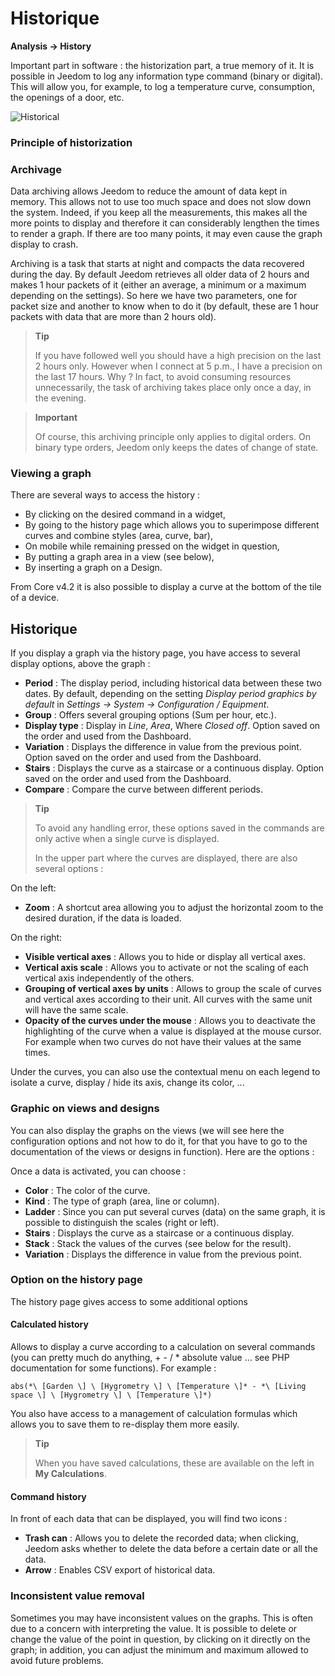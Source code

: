 # Historique

**Analysis → History**

Important part in software : the historization part, a true memory of it. It is possible in Jeedom to log any information type command (binary or digital). This will allow you, for example, to log a temperature curve, consumption, the openings of a door, etc.

![Historical](./images/history.gif)

### Principle of historization

### Archivage

Data archiving allows Jeedom to reduce the amount of data kept in memory. This allows not to use too much space and does not slow down the system. Indeed, if you keep all the measurements, this makes all the more points to display and therefore it can considerably lengthen the times to render a graph. If there are too many points, it may even cause the graph display to crash.

Archiving is a task that starts at night and compacts the data recovered during the day. By default Jeedom retrieves all older data of 2 hours and makes 1 hour packets of it (either an average, a minimum or a maximum depending on the settings). So here we have two parameters, one for packet size and another to know when to do it (by default, these are 1 hour packets with data that are more than 2 hours old).

> **Tip**
>
> If you have followed well you should have a high precision on the last 2 hours only. However when I connect at 5 p.m., I have a precision on the last 17 hours. Why ? In fact, to avoid consuming resources unnecessarily, the task of archiving takes place only once a day, in the evening.

> **Important**
>
> Of course, this archiving principle only applies to digital orders. On binary type orders, Jeedom only keeps the dates of change of state.

### Viewing a graph

There are several ways to access the history :

- By clicking on the desired command in a widget,
- By going to the history page which allows you to superimpose different curves and combine styles (area, curve, bar),
- On mobile while remaining pressed on the widget in question,
- By putting a graph area in a view (see below),
- By inserting a graph on a Design.

From Core v4.2 it is also possible to display a curve at the bottom of the tile of a device.

## Historique

If you display a graph via the history page, you have access to several display options, above the graph :

- **Period** : The display period, including historical data between these two dates. By default, depending on the setting _Display period graphics by default_ in _Settings → System → Configuration / Equipment_.
- **Group** : Offers several grouping options (Sum per hour, etc.).
- **Display type** : Display in _Line_, _Area_, Where _Closed off_. Option saved on the order and used from the Dashboard.
- **Variation** : Displays the difference in value from the previous point. Option saved on the order and used from the Dashboard.
- **Stairs** : Displays the curve as a staircase or a continuous display. Option saved on the order and used from the Dashboard.
- **Compare** : Compare the curve between different periods.

> **Tip**
>
> To avoid any handling error, these options saved in the commands are only active when a single curve is displayed.
>
> In the upper part where the curves are displayed, there are also several options :

On the left:

- **Zoom** : A shortcut area allowing you to adjust the horizontal zoom to the desired duration, if the data is loaded.

On the right:

- **Visible vertical axes** : Allows you to hide or display all vertical axes.
- **Vertical axis scale** : Allows you to activate or not the scaling of each vertical axis independently of the others.
- **Grouping of vertical axes by units** : Allows to group the scale of curves and vertical axes according to their unit. All curves with the same unit will have the same scale.
- **Opacity of the curves under the mouse** : Allows you to deactivate the highlighting of the curve when a value is displayed at the mouse cursor. For example when two curves do not have their values at the same times.

Under the curves, you can also use the contextual menu on each legend to isolate a curve, display / hide its axis, change its color, ...

### Graphic on views and designs

You can also display the graphs on the views (we will see here the configuration options and not how to do it, for that you have to go to the documentation of the views or designs in function). Here are the options :

Once a data is activated, you can choose :

- **Color** : The color of the curve.
- **Kind** : The type of graph (area, line or column).
- **Ladder** : Since you can put several curves (data) on the same graph, it is possible to distinguish the scales (right or left).
- **Stairs** : Displays the curve as a staircase or a continuous display.
- **Stack** : Stack the values of the curves (see below for the result).
- **Variation** : Displays the difference in value from the previous point.

### Option on the history page

The history page gives access to some additional options

#### Calculated history

Allows to display a curve according to a calculation on several commands (you can pretty much do anything, + - / \* absolute value ... see PHP documentation for some functions). For example :

`abs(*\ [Garden \] \ [Hygrometry \] \ [Temperature \]* - *\ [Living space \] \ [Hygrometry \] \ [Temperature \]*)`

You also have access to a management of calculation formulas which allows you to save them to re-display them more easily.

> **Tip**
>
> When you have saved calculations, these are available on the left in **My Calculations**.

#### Command history

In front of each data that can be displayed, you will find two icons :

- **Trash can** : Allows you to delete the recorded data; when clicking, Jeedom asks whether to delete the data before a certain date or all the data.
- **Arrow** : Enables CSV export of historical data.

### Inconsistent value removal

Sometimes you may have inconsistent values on the graphs. This is often due to a concern with interpreting the value. It is possible to delete or change the value of the point in question, by clicking on it directly on the graph; in addition, you can adjust the minimum and maximum allowed to avoid future problems.
